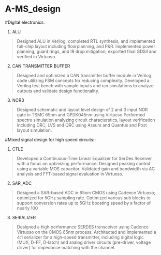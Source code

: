 # A-MS_design
#Digital electronics:
1) ALU
>Designed ALU in Verilog, completed RTL synthesis, and implemented full-chip layout including floorplanning, and P&R.
>Implemented power planning, guard rings, and IR drop mitigation; exported final GDSII and verified in Virtuoso.
2) CAN TRANSMITTER BUFFER
>Designed and optimized a CAN transmitter buffer module in Verilog code utilizing FSM concepts for reducing complexity.
>Developed a Verilog test bench with sample inputs and ran simulations to analyze outputs and validate design functionality.
3) NOR3
>Designed schematic and layout level design of 2 and 3 input NOR gate in TSMC 65nm and GPDK045nm using Virtuoso
>Performed spectre simulation analyzing circuit characterstics, layout verification including DRC, LVS and QRC using Assura and Quantus and Post layout simulation.

#Mixed signal design for high speed circuits:-
1) CTLE
>Developed a Continuous-Time Linear Equalizer for SerDes Receiver with a focus on optimizing performance.
>Designed peaking control using a variable MOS capacitor.
>Validated gain and bandwidth via AC analysis and FFT-based signal evaluation in Virtuoso.
2) SAR_ADC
>Designed a SAR-based ADC in 65nm CMOS using Cadence Virtuoso; optimized for 5GHz sampling rate.
>Optimized various sub blocks to support conversion rates up to 5GHz boosting speed by a factor of nearly 100
3) SERIALIZER
>Designed a high performance SERDES transceiver using Cadence Virtuoso on the CMOS 65nm process.
>Architected and implemented a 4:1 serializer for a high-speed transmitter, including digital logic (MUX, D-FF, D-latch) and analog driver circuits (pre-driver, voltage driver) for impedance matching with the channel.


